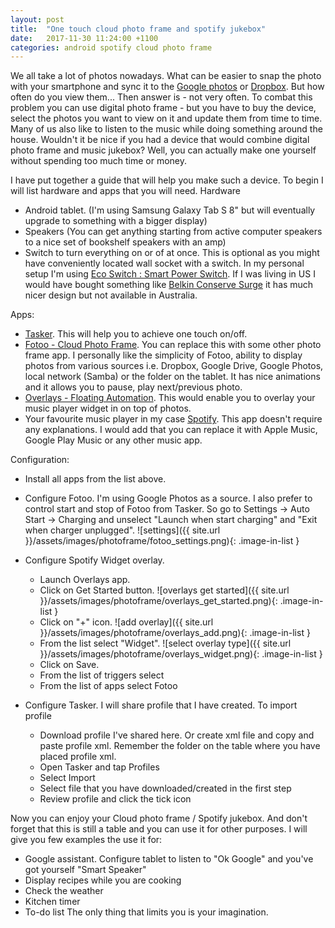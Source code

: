 ```yaml
---
layout: post
title:  "One touch cloud photo frame and spotify jukebox"
date:   2017-11-30 11:24:00 +1100
categories: android spotify cloud photo frame
---
```

We all take a lot of photos nowadays. What can be easier to snap the photo with your smartphone and sync it to the [Google photos](https://photos.google.com/) or [Dropbox](https://www.dropbox.com/). But how often do you view them... Then answer is - not very often. To combat this problem you can use digital photo frame - but you have to buy the device, select the photos you want to view on it and update them from time to time. Many of us also like to listen to the music while doing something around the house. Wouldn't it be nice if you had a device that would combine digital photo frame and music jukebox? Well, you can actually make one yourself without spending too much time or money.

I have put together a guide that will help you make such a device.
To begin I will list hardware and apps that you will need.
Hardware

* Android tablet. (I'm using Samsung Galaxy Tab S 8" but will eventually upgrade to something with a bigger display)
* Speakers (You can get anything starting from active computer speakers to a nice set of bookshelf speakers with an amp)
* Switch to turn everything on or of at once. This is optional as you might have conveniently located wall socket with a switch. In my personal setup I'm using [Eco Switch : Smart Power Switch](http://www.ecoswitch.com.au/). If I was living in US I would have bought something like  [Belkin Conserve Surge](http://www.belkin.com/us/CNS08-T-06-Belkin/p/P-CNS08-T-06/) it has much nicer design but not available in Australia.

Apps:

* [Tasker](https://play.google.com/store/apps/details?id=net.dinglisch.android.taskerm&hl=en). This will help you to achieve one touch on/off.
* [Fotoo - Cloud Photo Frame](https://play.google.com/store/apps/details?id=com.bo.fotoo&hl=en). You can replace this with some other photo frame app. I personally like the simplicity of Fotoo, ability to display photos from various sources i.e. Dropbox, Google Drive, Google Photos, local network (Samba) or the folder on the tablet. It has nice animations and it allows you to pause, play next/previous photo. 
* [Overlays - Floating Automation](https://play.google.com/store/apps/details?id=com.applay.overlay&hl=en). This would enable you to overlay your music player widget in on top of photos.
* Your favourite music player in my case [Spotify](https://play.google.com/store/apps/details?id=com.spotify.music&hl=en). This app doesn't require any explanations. I would add that you can replace it with Apple Music, Google Play Music or any other music app.

Configuration:

* Install all apps from the list above.
* Configure Fotoo. I'm using Google Photos as a source. I also prefer to control start and stop of Fotoo from Tasker. So go to Settings -> Auto Start -> Charging and unselect "Launch when start charging" and "Exit when charger unplugged". ![settings]({{ site.url }}/assets/images/photoframe/fotoo_settings.png){: .image-in-list }

* Configure Spotify Widget overlay. 
    * Launch Overlays app.
    * Click on Get Started button. ![overlays get started]({{ site.url }}/assets/images/photoframe/overlays_get_started.png){: .image-in-list }
    * Click on "+" icon. ![add overlay]({{ site.url }}/assets/images/photoframe/overlays_add.png){: .image-in-list }
    * From the list select "Widget". ![select overlay type]({{ site.url }}/assets/images/photoframe/overlays_widget.png){: .image-in-list }
    * Click on Save.
    * From the list of triggers select 
    * From the list of apps select Fotoo
* Configure Tasker. I will share profile that I have created. To import profile
    * Download profile I've shared here. Or create xml file and copy and paste profile xml. Remember the folder on the table where you have placed profile xml.
    * Open Tasker and tap Profiles
    * Select Import 
    * Select file that you have downloaded/created in the first step
    * Review profile and click the tick icon 

Now you can enjoy your Cloud photo frame / Spotify jukebox. And don't forget that this is still a table and you can use it for other purposes. I will give you few examples the use it for:
* Google assistant. Configure tablet to listen to "Ok Google" and you've got yourself "Smart Speaker"
* Display recipes while you are cooking
* Check the weather
* Kitchen timer
* To-do list
The only thing that limits you is your imagination.
